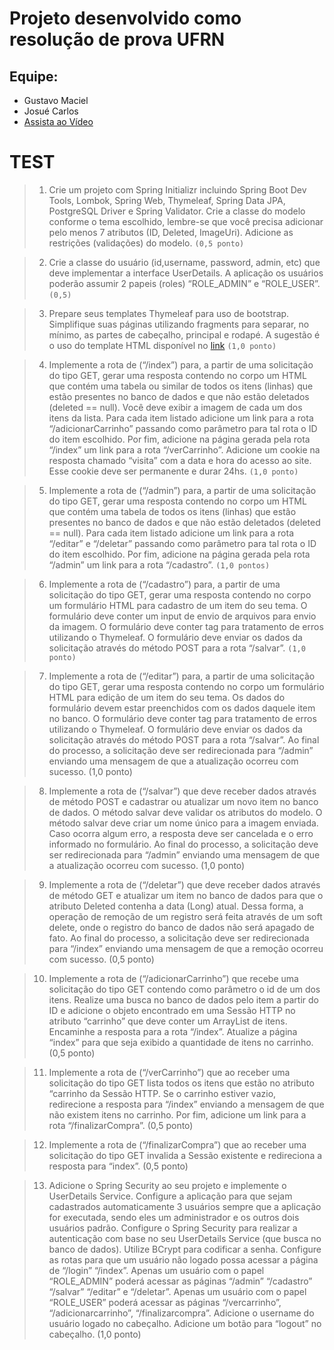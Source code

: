 # Projeto desenvolvido como resolução de prova UFRN

## Equipe:
- Gustavo Maciel
- Josué Carlos
- [Assista ao Vídeo](youtube.com.br)


# TEST


> 1) Crie um projeto com Spring Initializr incluindo Spring Boot Dev Tools, Lombok,
 Spring Web, Thymeleaf, Spring Data JPA, PostgreSQL Driver e Spring Validator. 
 Crie a classe do modelo conforme o tema escolhido, lembre-se que você precisa 
 adicionar pelo menos 7 atributos (ID, Deleted, ImageUri). Adicione as 
 restrições (validações) do modelo. `(0,5 ponto)`



> 2) Crie a classe do usuário (id,username, password, admin, etc) que deve implementar a interface UserDetails. A 
aplicação os usuários poderão assumir 2 papeis (roles) “ROLE_ADMIN” e “ROLE_USER”. `(0,5)`




> 3) Prepare seus templates Thymeleaf para uso de bootstrap. Simplifique suas páginas utilizando fragments para
 separar, no mínimo, as partes de cabeçalho, principal e rodapé. A sugestão é o uso do template HTML 
 disponível no [link](https://startbootstrap.com/template/shop-homepage) `(1,0 ponto)`




> 4) Implemente a rota de (“/index”) para, a partir de uma solicitação do tipo GET, gerar uma resposta contendo no corpo um
 HTML que contém uma tabela ou similar de todos os itens (linhas) que estão presentes no banco de dados e que não estão deletados (deleted == null). 
 Você deve exibir a imagem de cada um dos itens da lista. Para cada item listado adicione um link para a rota
 “/adicionarCarrinho” passando como parâmetro para tal rota o ID do item escolhido. Por fim, adicione
 na página gerada pela rota “/index” um link para a rota “/verCarrinho”. Adicione um cookie na resposta chamado 
 “visita” com a data e hora do acesso ao site. Esse cookie deve ser permanente e durar 24hs. `(1,0 ponto)`



> 5) Implemente a rota de (“/admin”) para, a partir de uma solicitação do tipo GET, gerar uma resposta
contendo no corpo um HTML que contém uma tabela de todos os itens (linhas) que estão presentes
no banco de dados e que não estão deletados (deleted == null). Para cada item listado adicione um
link para a rota “/editar” e “/deletar” passando como parâmetro para tal rota o ID do item escolhido.
Por fim, adicione na página gerada pela rota “/admin” um link para a rota “/cadastro”. `(1,0 pontos)`



> 6) Implemente a rota de (“/cadastro”) para, a partir de uma solicitação do tipo GET, gerar uma
resposta contendo no corpo um formulário HTML para cadastro de um item do seu tema. O formulário
deve conter um input de envio de arquivos para envio da imagem. O formulário deve conter tag para
tratamento de erros utilizando o Thymeleaf. O formulário deve enviar os dados da solicitação através
do método POST para a rota “/salvar”. `(1,0 ponto)`


> 7) Implemente a rota de (“/editar”) para, a partir de uma solicitação do tipo GET, gerar uma resposta 
contendo no corpo um formulário HTML para edição de um item do seu tema. Os dados do formulário
devem estar preenchidos com os dados daquele item no banco. O formulário deve conter tag para 
tratamento de erros utilizando o Thymeleaf. O formulário deve enviar os dados da solicitação através 
do método POST para a rota “/salvar”. Ao final do processo, a solicitação deve ser redirecionada para 
“/admin” enviando uma mensagem de que a atualização ocorreu com sucesso. (1,0 ponto)


> 8) Implemente a rota de (“/salvar”) que deve receber dados através de método POST e cadastrar ou 
atualizar um novo item no banco de dados. O método salvar deve validar os atributos do modelo. O 
método salvar deve criar um nome único para a imagem enviada. Caso ocorra algum erro, a resposta 
deve ser cancelada e o erro informado no formulário. Ao final do processo, a solicitação deve ser 
redirecionada para “/admin” enviando uma mensagem de que a atualização ocorreu com sucesso.
(1,0 ponto)


> 9) Implemente a rota de (“/deletar”) que deve receber dados através de método GET e atualizar um 
item no banco de dados para que o atributo Deleted contenha a data (Long) atual. Dessa forma, a 
operação de remoção de um registro será feita através de um soft delete, onde o registro do banco de 
dados não será apagado de fato. Ao final do processo, a solicitação deve ser redirecionada para 
“/index” enviando uma mensagem de que a remoção ocorreu com sucesso. (0,5 ponto)

> 10) Implemente a rota de (“/adicionarCarrinho”) que recebe uma solicitação do tipo GET contendo 
como parâmetro o id de um dos itens. Realize uma busca no banco de dados pelo item a partir do ID 
e adicione o objeto encontrado em uma Sessão HTTP no atributo “carrinho” que deve conter um 
ArrayList de itens. Encaminhe a resposta para a rota “/index”. Atualize a página “index” para que seja 
exibido a quantidade de itens no carrinho. (0,5 ponto)


> 11) Implemente a rota de (“/verCarrinho”) que ao receber uma solicitação do tipo GET lista todos os 
itens que estão no atributo “carrinho da Sessão HTTP. Se o carrinho estiver vazio, redirecione a 
resposta para “/index” enviando a mensagem de que não existem itens no carrinho. Por fim, adicione 
um link para a rota “/finalizarCompra”. (0,5 ponto)


> 12) Implemente a rota de (“/finalizarCompra”) que ao receber uma solicitação do tipo GET invalida a 
Sessão existente e redireciona a resposta para “index”. (0,5 ponto)


> 13) Adicione o Spring Security ao seu projeto e implemente o UserDetails Service. Configure a 
aplicação para que sejam cadastrados automaticamente 3 usuários sempre que a aplicação for 
executada, sendo eles um administrador e os outros dois usuários padrão. Configure o Spring 
Security para realizar a autenticação com base no seu UserDetails Service (que busca no banco de 
dados). Utilize BCrypt para codificar a senha. Configure as rotas para que um usuário não logado 
possa acessar a página de “/login” “/index”. Apenas um usuário com o papel “ROLE_ADMIN” poderá 
acessar as páginas “/admin” “/cadastro” “/salvar” “/editar” e “/deletar”. Apenas um usuário com o papel 
“ROLE_USER” poderá acessar as páginas “/vercarrinho”, “/adicionarcarrinho”, “/finalizarcompra”.
Adicione o username do usuário logado no cabeçalho. Adicione um botão para “logout” no cabeçalho.
(1,0 ponto)
